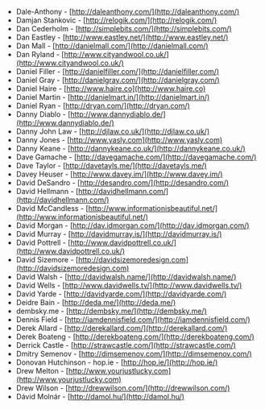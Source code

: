  * Dale-Anthony - [http://daleanthony.com/](http://daleanthony.com/)
 * Damjan Stankovic - [http://relogik.com/](http://relogik.com/)
 * Dan Cederholm - [http://simplebits.com/](http://simplebits.com/)
 * Dan Eastley - [http://www.eastley.net/](http://www.eastley.net/)
 * Dan Mall - [http://danielmall.com/](http://danielmall.com/)
 * Dan Ryland - [http://www.cityandwool.co.uk/](http://www.cityandwool.co.uk/)
 * Daniel Filler - [http://danielfiller.com/](http://danielfiller.com/)
 * Daniel Gray - [http://danielgray.com/](http://danielgray.com/)
 * Daniel Haire - [http://www.haire.co](http://www.haire.co)
 * Daniel Martin - [http://danielmart.in/](http://danielmart.in/)
 * Daniel Ryan - [http://dryan.com/](http://dryan.com/)
 * Danny Diablo - [http://www.dannydiablo.de/](http://www.dannydiablo.de/)
 * Danny John Law - [http://djlaw.co.uk/](http://djlaw.co.uk/)
 * Danny Jones - [http://www.yasly.com](http://www.yasly.com)
 * Danny Keane - [http://dannykeane.co.uk/](http://dannykeane.co.uk/)
 * Dave Gamache - [http://davegamache.com/](http://davegamache.com/)
 * Dave Taylor - [http://davetayls.me/](http://davetayls.me/)
 * Davey Heuser - [http://www.davey.im/](http://www.davey.im/)
 * David DeSandro - [http://desandro.com/](http://desandro.com/)
 * David Hellmann - [http://davidhellmann.com/](http://davidhellmann.com/)
 * David McCandless - [http://www.informationisbeautiful.net/](http://www.informationisbeautiful.net/)
 * David Morgan - [http://dav.idmorgan.com/](http://dav.idmorgan.com/)
 * David Murray - [http://davidmurray.is/](http://davidmurray.is/)
 * David Pottrell - [http://www.davidpottrell.co.uk/](http://www.davidpottrell.co.uk/)
 * David Sizemore - [http://davidsizemoredesign.com](http://davidsizemoredesign.com)
 * David Walsh - [http://davidwalsh.name/](http://davidwalsh.name/)
 * David Wells - [http://www.davidwells.tv/](http://www.davidwells.tv/)
 * David Yarde - [http://davidyarde.com/](http://davidyarde.com/)
 * Deidre Bain - [http://deda.me/](http://deda.me/)
 * dembsky.me - [http://dembsky.me/](http://dembsky.me/)
 * Dennis Field - [http://iamdennisfield.com/](http://iamdennisfield.com/)
 * Derek Allard - [http://derekallard.com/](http://derekallard.com/)
 * Derek Boateng - [http://derekboateng.com/](http://derekboateng.com/)
 * Derrick Castle - [http://strawcastle.com/](http://strawcastle.com/)
 * Dmitry Semenov - [http://dimsemenov.com/](http://dimsemenov.com/)
 * Donovan Hutchinson - hop.ie - [http://hop.ie/](http://hop.ie/)
 * Drew Melton - [http://www.yourjustlucky.com](http://www.yourjustlucky.com)
 * Drew Wilson - [http://drewwilson.com/](http://drewwilson.com/)
 * Dávid Molnár - [http://damol.hu/](http://damol.hu/)